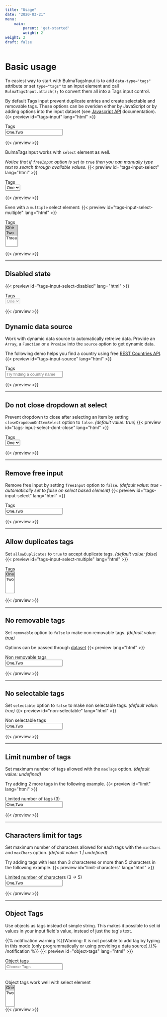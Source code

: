 ```yaml
---
title: "Usage"
date: "2020-03-21"
menu:
    main:
        parent: 'get-started'
        weight: 2
weight: 2
draft: false
---
```


# Basic usage
To easiest way to start with BulmaTagsInput is to add `data-type="tags"` attribute or set `type="tags"` to an input element and call `BulmaTagsInput.attach();` to convert them all into a Tags input control.

By default Tags input prevent duplicate entries and create selectable and removable tags. These options can be overiden either by JavaScript or by adding options into the input dataset (see [Javascript API](http://10.0.0.6:59626/get-started/javascript-api/) documentation).
{{< preview id="tags-input" lang="html" >}}<div class="field">
	<label class="label">Tags</label>
	<div class="control">
		<input class="input" type="text" data-type="tags" placeholder="Choose Tags" value="One,Two">
	</div>
</div>{{< /preview >}}

BulmaTagsInput works with `select` element as well.

_Notice that if `freeInput` option is set to `true` then you can manually type text to search through available values._
{{< preview  id="tags-input-select" lang="html" >}}<div class="field">
	<label class="label">Tags</label>
	<div class="control">
		<select data-type="tags" data-placeholder="Choose Tags">
			<option value="one" selected>One</option>
			<option value="two">Two</option>
		</select>
	</div>
</div>{{< /preview >}}

Even with a `multiple` select element:
{{< preview id="tags-input-select-multiple" lang="html" >}}<div class="field">
	<label class="label">Tags</label>
	<div class="control">
		<select multiple data-type="tags" data-placeholder="Choose Tags">
			<option value="one" selected>One</option>
			<option value="two" selected>Two</option>
			<option value="three">Three</option>
		</select>
	</div>
</div>{{< /preview >}}

___

## Disabled state
{{< preview  id="tags-input-select-disabled" lang="html" >}}<div class="field">
	<label class="label">Tags</label>
	<div class="control">
		<select data-type="tags" data-placeholder="Choose Tags" disabled>
			<option value="one" selected>One</option>
			<option value="two">Two</option>
		</select>
	</div>
</div>{{< /preview >}}

## Dynamic data source
Work with dynamic data source to automatically retreive data.
Provide an `Array`, a `Function` or a `Promise` into the `source` option to get dynamic data.

The following demo helps you find a country using free [REST Countries API](https://restcountries.eu/#api-endpoints-all).
{{< preview id="tags-input-source" lang="html" >}}<div class="field">
	<label class="label">Tags</label>
	<div class="control">
		<input id="tags-with-source" class="input" type="text" data-item-text="name" data-item-value="numericCode" data-case-sensitive="false" placeholder="Try finding a country name" value="">
	</div>
</div>
<script>
	document.addEventListener('DOMContentLoaded', function() {
		const tagsInput = document.getElementById('tags-with-source');
		new BulmaTagsInput(tagsInput, {
			source: async function(value) {
				// Value equal input value
				// We can then use it to request data from external API
				return await fetch("https://restcountries.eu/rest/v2/name/" + value)
					.then(function(response) {
						return response.json();
					});
		  	}
	  	});
	}, false);
</script>{{< /preview >}}

___

## Do not close dropdown at select
Prevent dropdown to close after selecting an item by setting `closeDropdownOnItemSelect` option to `false`.  _(default value: true)_
{{< preview id="tags-input-select-dont-close" lang="html" >}}<div class="field">
	<label class="label">Tags</label>
	<div class="control">
		<select data-type="tags" data-close-dropdown-on-item-select="false" data-placeholder="Choose Tags">
			<option value="one" selected>One</option>
			<option value="two">Two</option>
		</select>
	</div>
</div>{{< /preview >}}

___

## Remove free input
Remove free input by setting `freeInput` option to `false`.  _(default value: true - automatically set to false on select based element)_
{{< preview id="tags-input-select" lang="html" >}}<div class="field">
	<label class="label">Tags</label>
	<div class="control">
		<input class="input" type="text" data-type="tags" data-free-input="false" placeholder="Choose Tags" value="One,Two">
	</div>
</div>{{< /preview >}}

___

## Allow duplicates tags
Set `allowDuplicates` to `true` to accept duplicate tags.  _(default value: false)_
{{< preview id="tags-input-select-multiple" lang="html" >}}<div class="field">
	<label class="label">Tags</label>
	<div class="control">
		<select multiple data-type="tags" data-allow-duplicates="true" data-placeholder="Choose Tags">
			<option value="one" selected>One</option>
			<option value="two">Two</option>
		</select>
	</div>
</div>{{< /preview >}}

___

## No removable tags
Set `removable` option to `false` to make non removable tags.  _(default value: true)_

Options can be passed through [dataset](https://developer.mozilla.org/en-US/docs/Web/API/HTMLOrForeignElement/dataset)
{{< preview lang="html" >}}<div class="field">
	<label class="label">Non removable tags</label>
	<div class="control">
		<input class="input" type="text" data-type="tags" data-removable="false" placeholder="Choose Tags" value="One,Two">
	</div>
</div>{{< /preview >}}

___

## No selectable tags
Set `selectable` option to `false` to make non selectable tags.  _(default value: true)_
{{< preview id="non-selectable" lang="html" >}}<div class="field">
	<label class="label">Non selectable tags</label>
	<div class="control">
		<input class="input" type="text" data-type="tags" data-selectable="false" placeholder="Choose Tags" value="One,Two">
	</div>
</div>{{< /preview >}}

___

## Limit number of tags
Set maximum number of tags allowed with the `maxTags` option.  _(default value: undefined)_

Try adding 2 more tags in the following example.
{{< preview id="limit" lang="html" >}}<div class="field">
	<label class="label">Limited number of tags (3)</label>
	<div class="control">
		<input class="input" type="text" data-type="tags" data-max-tags="3" placeholder="Choose Tags" value="One,Two">
	</div>
</div>{{< /preview >}}

___

## Characters limit for tags
Set maximum number of characters allowed for each tags with the `minChars` and `maxChars` option.  _(default value: 1 | undefined)_

Try adding tags with less than 3 characteres or more than 5 characters in the following example.
{{< preview id="limit-characters" lang="html" >}}<div class="field">
	<label class="label">Limited number of characters (3 -> 5)</label>
	<div class="control">
		<input class="input" type="text" data-type="tags" data-min-chars="3" data-max-chars="5" placeholder="Choose Tags" value="One,Two">
	</div>
</div>{{< /preview >}}

___

## Object Tags
Use objects as tags instead of simple string. This makes it possible to set id values in your input field's value, instead of just the tag's text.

{{% notification warning %}}Warning: It is not possible to add tag by typing in this mode (only programmatically or using providing a data source).{{% /notification %}}
{{< preview id="object-tags" lang="html" >}}<div class="field">
	<label class="label">Object tags</label>
	<div class="control">
		<input id="tags" class="input" type="text" data-item-value="value" data-item-text="text" placeholder="Choose Tags" value=''>
	</div>
</div>
<script>
	document.addEventListener('DOMContentLoaded', function() {
      const tags = document.getElementById('tags');
      BulmaTagsInput.attach(tags);

		tags.BulmaTagsInput().add([
			{"value": 1,"text": "One"},
			{"value": 2,"text": "Two"}
		]);
	}, false);
</script>

<br />
<div class="field">
	<label class="label">Object tags work well with select element</label>
	<div class="control">
		<select multiple data-type="tags" data-placeholder="Choose Tags">
			<option value="one" selected>One</option>
			<option value="two">Two</option>
		</select>
	</div>
</div>{{< /preview >}}
